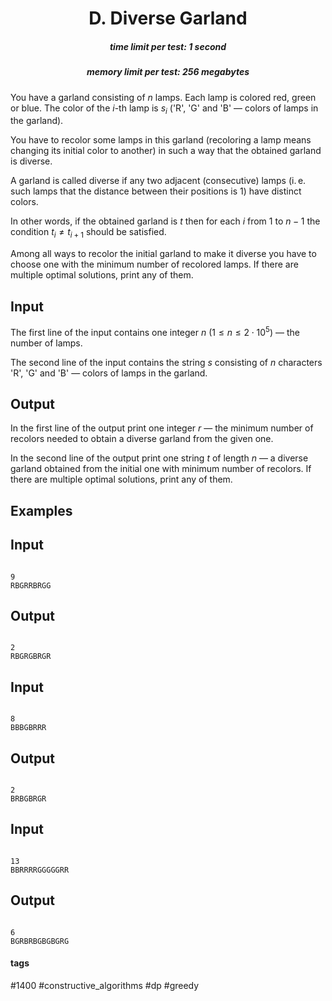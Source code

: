 <h1 style='text-align: center;'> D. Diverse Garland</h1>

<h5 style='text-align: center;'>time limit per test: 1 second</h5>
<h5 style='text-align: center;'>memory limit per test: 256 megabytes</h5>

You have a garland consisting of $n$ lamps. Each lamp is colored red, green or blue. The color of the $i$-th lamp is $s_i$ ('R', 'G' and 'B' — colors of lamps in the garland).

You have to recolor some lamps in this garland (recoloring a lamp means changing its initial color to another) in such a way that the obtained garland is diverse.

A garland is called diverse if any two adjacent (consecutive) lamps (i. e. such lamps that the distance between their positions is $1$) have distinct colors.

In other words, if the obtained garland is $t$ then for each $i$ from $1$ to $n-1$ the condition $t_i \ne t_{i + 1}$ should be satisfied.

Among all ways to recolor the initial garland to make it diverse you have to choose one with the minimum number of recolored lamps. If there are multiple optimal solutions, print any of them.

## Input

The first line of the input contains one integer $n$ ($1 \le n \le 2 \cdot 10^5$) — the number of lamps.

The second line of the input contains the string $s$ consisting of $n$ characters 'R', 'G' and 'B' — colors of lamps in the garland.

## Output

In the first line of the output print one integer $r$ — the minimum number of recolors needed to obtain a diverse garland from the given one.

In the second line of the output print one string $t$ of length $n$ — a diverse garland obtained from the initial one with minimum number of recolors. If there are multiple optimal solutions, print any of them.

## Examples

## Input


```

9
RBGRRBRGG

```
## Output


```

2
RBGRGBRGR

```
## Input


```

8
BBBGBRRR

```
## Output


```

2
BRBGBRGR

```
## Input


```

13
BBRRRRGGGGGRR

```
## Output


```

6
BGRBRBGBGBGRG

```


#### tags 

#1400 #constructive_algorithms #dp #greedy 